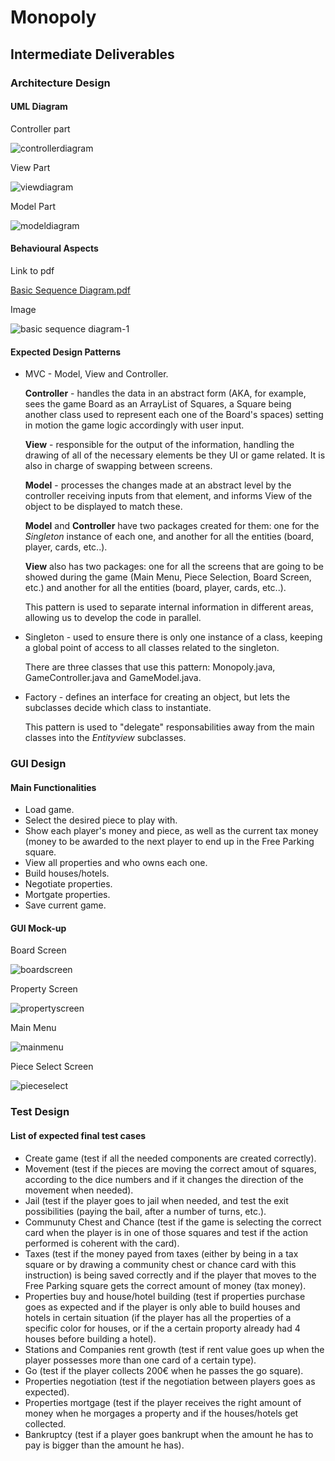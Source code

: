 # Monopoly
 
## Intermediate Deliverables
 
### Architecture Design
 
#### UML Diagram

Controller part

![controllerdiagram](https://user-images.githubusercontent.com/36206773/39408765-2de92da8-4bd3-11e8-995f-4aaebe9af602.png)

View Part

![viewdiagram](https://user-images.githubusercontent.com/36206773/39408773-5c0a9212-4bd3-11e8-855c-989d934400b2.png)

Model Part

![modeldiagram](https://user-images.githubusercontent.com/36206773/39408777-66d39018-4bd3-11e8-91c6-143527278d5f.png)
 
#### Behavioural Aspects

Link to pdf

[Basic Sequence Diagram.pdf](https://github.com/adobe/brackets/files/1958945/Basic.Sequence.Diagram.pdf)

Image

![basic sequence diagram-1](https://user-images.githubusercontent.com/36206773/39408808-fe662df0-4bd3-11e8-9e2b-cfc22558f7fb.png)
 
#### Expected Design Patterns
 
- MVC - Model, View and Controller.
 
  **Controller** - handles the data in an abstract form (AKA, for example, sees the game Board as an ArrayList of Squares, a Square being another class used to represent each one of the Board's spaces) setting in motion the game logic accordingly with user input.
 
  **View** - responsible for the output of the information, handling the drawing of all of the necessary elements be they UI or game related. It is also in charge of swapping between screens.
 
  **Model** - processes the changes made at an abstract level by the controller receiving inputs from that element, and informs View of the object to be displayed to match these.
  
  **Model** and **Controller** have two packages created for them: one for the *Singleton* instance of each one, and another for all the entities (board, player, cards, etc..).
  
  **View** also has two packages: one for all the screens that are going to be showed during the game (Main Menu, Piece Selection, Board Screen, etc.) and another for all the entities (board, player, cards, etc..).
  
  This pattern is used to separate internal information in different areas, allowing us to develop the code in parallel.
  
- Singleton - used to ensure there is only one instance of a class, keeping a global point of access to all classes related to the singleton.
 
  There are three classes that use this pattern: Monopoly.java, GameController.java and GameModel.java.
    
- Factory - defines an interface for creating an object, but lets the subclasses decide which class to instantiate.
 
  This pattern is used to "delegate" responsabilities away from the main classes into the *Entityview* subclasses.
 
### GUI Design
 
#### Main Functionalities
 
- Load game.
- Select the desired piece to play with.
- Show each player's money and piece, as well as the current tax money (money to be awarded to the next player to end up in the Free Parking square.
- View all properties and who owns each one.
- Build houses/hotels.
- Negotiate properties.
- Mortgate properties.
- Save current game.
 
#### GUI Mock-up
 
Board Screen
 
![boardscreen](https://user-images.githubusercontent.com/25772346/39356333-abcecc3c-4a07-11e8-86fd-45ded9980f84.png)
 
 Property Screen
 
![propertyscreen](https://user-images.githubusercontent.com/25772346/39356395-d2152422-4a07-11e8-9415-609c6b48d4eb.png)
 
 Main Menu
 
![mainmenu](https://user-images.githubusercontent.com/36206773/39408729-b04d838a-4bd2-11e8-9a8f-13edb0b19e9b.png)

Piece Select Screen

![pieceselect](https://user-images.githubusercontent.com/36206773/39408735-cb2d082e-4bd2-11e8-9ed9-7f8f17860dd7.png) 

### Test Design
 
#### List of expected final test cases
 
- Create game (test if all the needed components are created correctly).
- Movement (test if the pieces are moving the correct amout of squares, according to the dice numbers and if it changes the direction of the movement when needed).
- Jail (test if the player goes to jail when needed, and test the exit possibilities (paying the bail, after a number of turns, etc.).
- Communuty Chest and Chance (test if the game is selecting the correct card when the player is in one of those squares and test if the action performed is coherent with the card).
- Taxes (test if the money payed from taxes (either by being in a tax square or by drawing a community chest or chance card with this instruction) is being saved correctly and if the player that moves to the Free Parking square gets the correct amount of money (tax money).
- Properties buy and house/hotel building (test if properties purchase goes as expected and if the player is only able to build houses and hotels in certain situation (if the player has all the properties of a specific color for houses, or if the a certain proporty already had 4 houses before building a hotel).
- Stations and Companies rent growth (test if rent value goes up when the player possesses more than one card of a certain type).
- Go (test if the player collects 200€ when he passes the go square).
- Properties negotiation (test if the negotiation between players goes as expected).
- Properties mortgage (test if the player receives the right amount of money when he morgages a property and if the houses/hotels get collected.
- Bankruptcy (test if a player goes bankrupt when the amount he has to pay is bigger than the amount he has).
